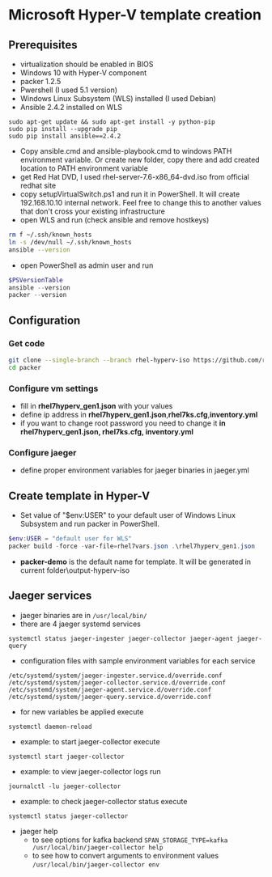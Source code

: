 # Microsoft Hyper-V template creation
## Prerequisites
- virtualization should be enabled in BIOS
- Windows 10 with Hyper-V component
- packer 1.2.5
- Pwershell (I used 5.1 version)
- Windows Linux Subsystem (WLS) installed (I used Debian)
- Ansible 2.4.2 installed on WLS
```shell
sudo apt-get update && sudo apt-get install -y python-pip
sudo pip install --upgrade pip
sudo pip install ansible==2.4.2
```
- Copy ansible.cmd and ansible-playbook.cmd to windows PATH environment variable. Or create new folder, copy there and add created location to PATH environment variable
- get Red Hat DVD, I used rhel-server-7.6-x86_64-dvd.iso from official redhat site
- copy setupVirtualSwitch.ps1 and run it in PowerShell. It will create 192.168.10.10 internal network. Feel free to change this to another values that don't cross your existing infrastructure
- open WLS and run (check ansible and remove hostkeys)
```bash
rm f ~/.ssh/known_hosts
ln -s /dev/null ~/.ssh/known_hosts
ansible --version
```
- open PowerShell as admin user and run
```powershell
$PSVersionTable
ansible --version
packer --version
```
## Configuration
### Get code
```bash
git clone --single-branch --branch rhel-hyperv-iso https://github.com/ratanovvv/packer.git
cd packer
```
### Configure vm settings
- fill in **rhel7hyperv_gen1.json** with your values
- define ip address in **rhel7hyperv_gen1.json**,**rhel7ks.cfg**,**inventory.yml**
- if you want to change root password you need to change it **in rhel7hyperv_gen1.json, rhel7ks.cfg, inventory.yml**
### Configure jaeger
- define proper environment variables for jaeger binaries in jaeger.yml
## Create template in Hyper-V
- Set value of "$env:USER" to your default user of Windows Linux Subsystem and run packer in PowerShell. 
```powershell
$env:USER = "default user for WLS"
packer build -force -var-file=rhel7vars.json .\rhel7hyperv_gen1.json
```
- **packer-demo** is the default name for template. It will be generated in current folder\output-hyperv-iso
## Jaeger services
- jaeger binaries are in `/usr/local/bin/`
- there are 4 jaeger systemd services
```
systemctl status jaeger-ingester jaeger-collector jaeger-agent jaeger-query
```
- configuration files with sample environment variables for each service
```
/etc/systemd/system/jaeger-ingester.service.d/override.conf
/etc/systemd/system/jaeger-collector.service.d/override.conf
/etc/systemd/system/jaeger-agent.service.d/override.conf
/etc/systemd/system/jaeger-query.service.d/override.conf
```
   - for new variables be applied execute
```
systemctl daemon-reload
```
- example: to start jaeger-collector execute
```
systemctl start jaeger-collector
```
- example: to view jaeger-collector logs run
```
journalctl -lu jaeger-collector
```
- example: to check jaeger-collector status execute
```
systemctl status jaeger-collector
```
- jaeger help
  - to see options for kafka backend `SPAN_STORAGE_TYPE=kafka /usr/local/bin/jaeger-collector help`
  - to see how to convert arguments to environment values `/usr/local/bin/jaeger-collector env`

